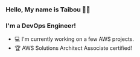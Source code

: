### Hello, My name is Taibou 👋🏾

### I'm a DevOps Engineer!
- 💻 I'm currently working on a few AWS projects.
- 🏆 AWS Solutions Architect Associate certified!

